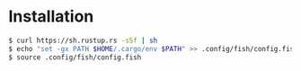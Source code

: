 # Installation 


``` bash
$ curl https://sh.rustup.rs -sSf | sh
$ echo "set -gx PATH $HOME/.cargo/env $PATH" >> .config/fish/config.fish 
$ source .config/fish/config.fish
```
